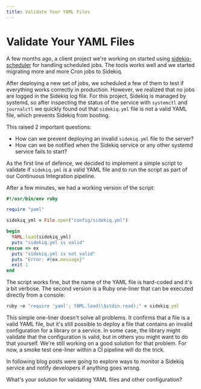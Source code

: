 ```yaml
---
title: Validate Your YAML Files
---
```


# Validate Your YAML Files

A few months ago, a client project we're working on started using
[sidekiq-scheduler](https://github.com/Moove-it/sidekiq-scheduler) for handling
scheduled jobs. The tools works well and we started migrating more and more Cron
jobs to Sidekiq.

After deploying a new set of jobs, we scheduled a few of them to test if
everything works correctly in production. However, we realized that no jobs are
logged in the Sidekiq log file. For this project, Sidekiq is managed by systemd,
so after inspecting the status of the service with `systemctl` and `journalctl`
we quickly found out that `sidekiq.yml` file is not a valid YAML file, which
prevents Sidekiq from booting.

This raised 2 important questions:

- How can we prevent deploying an invalid `sidekiq.yml` file to the server?
- How can we be notified when the Sidekiq service or any other systemd service
  fails to start?

As the first line of defence, we decided to implement a simple script to
validate if `sidekiq.yml` is a valid YAML file and to run the script as part of
our Continuous Integration pipeline.

After a few minutes, we had a working version of the script:

```ruby
#!/usr/bin/env ruby

require "yaml"

sidekiq_yml = File.open("config/sidekiq.yml")

begin
  YAML.load(sidekiq_yml)
  puts "sidekiq.yml is valid"
rescue => ex
  puts "sidekiq.yml is not valid"
  puts "Error: #{ex.message}"
  exit 1
end
```

The script works fine, but the name of the YAML file is hard-coded and it's a
bit verbose. The second version is a Ruby one-liner that can be executed
directly from a console:

```ruby
ruby -e "require 'yaml'; YAML.load(\$stdin.read);" < sidekiq.yml
```

This simple one-liner doesn't solve all problems. It confirms that a file is a
valid YAML file, but it's still possible to deploy a file that contains an
invalid configuration for a library or a service. In some case, the library
might validate that the configuration is valid, but in others you might want to
do that yourself. We're still working on a good solution for that problem. For
now, a smoke test one-liner within a CI pipeline will do the trick.

In following blog posts were going to explore ways to monitor a Sidekiq service
and notify developers if anything goes wrong.

What's your solution for validating YAML files and other configuration?
